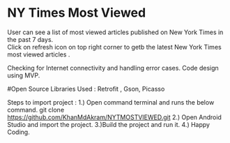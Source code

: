 # NY Times Most Viewed
 User can see a list of most viewed articles published on New York Times in the past 7 days.<br/>
 Click on refresh icon on top right corner to getb the latest New York Times most viewed articles .<br/>
 
 Checking for Internet connectivity and handling error cases.
 Code design using MVP.
 
 #Open Source Libraries Used :
   Retrofit ,
   Gson,
   Picasso
   
   Steps to import project :
     1.) Open command terminal and runs the below command.
           git clone https://github.com/KhanMdAkram/NYTMOSTVIEWED.git
     2.) Open Android Studio and import the project.
     3.)Build the project and run it.
     4.) Happy Coding.
 
 
 
 
 
 
